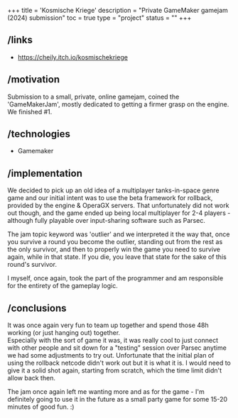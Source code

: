 +++
title = 'Kosmische Kriege'
description = "Private GameMaker gamejam (2024) submission"
toc = true
type = "project"
status = ""
+++

## /links

- https://cheily.itch.io/kosmischekriege

## /motivation

Submission to a small, private, online gamejam, coined the 'GameMakerJam', mostly dedicated to getting a firmer grasp on the engine. \
We finished #1.

## /technologies

- Gamemaker

## /implementation

We decided to pick up an old idea of a multiplayer tanks-in-space genre game and our initial intent was to use the beta framework for rollback, provided by the engine & OperaGX servers. That unfortunately did not work out though, and the game ended up being local multiplayer for 2-4 players - although fully playable over input-sharing software such as Parsec.

The jam topic keyword was 'outlier' and we interpreted it the way that, once you survive a round you become the outlier, standing out from the rest as the only survivor, and then to properly win the game you need to survive again, while in that state. If you die, you leave that state for the sake of this round's survivor.

I myself, once again, took the part of the programmer and am responsible for the entirety of the gameplay logic.

## /conclusions

It was once again very fun to team up together and spend those 48h working (or just hanging out) together. \
Especially with the sort of game it was, it was really cool to just connect with other people and sit down for a "testing" session over Parsec anytime we had some adjustments to try out. Unfortunate that the initial plan of using the rollback netcode didn't work out but it is what it is. I would need to give it a solid shot again, starting from scratch, which the time limit didn't allow back then. 

The jam once again left me wanting more and as for the game - I'm definitely going to use it in the future as a small party game for some 15-20 minutes of good fun. :)

